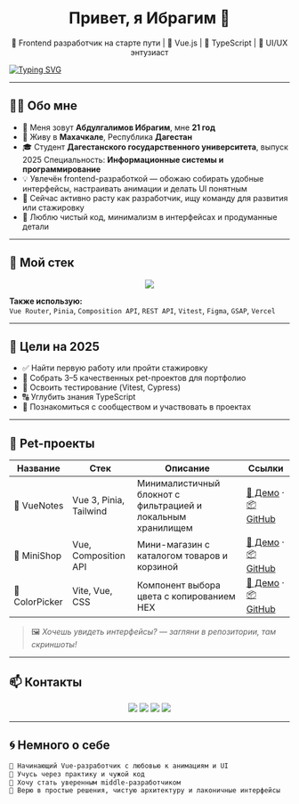 <h1 align="center">Привет, я Ибрагим 👋</h1>
<p align="center">
  🚀 Frontend разработчик на старте пути | 🍃 Vue.js | 🧪 TypeScript | 🎨 UI/UX энтузиаст
</p>


<a href="https://git.io/typing-svg">
  <img src="https://readme-typing-svg.demolab.com?font=Fira+Code&pause=1000&color=41B883&center=true&vCenter=true&width=440&lines=Погружаюсь+в+Frontend;Люблю+Vue,+Vite+и+TypeScript;Ищу+первую+работу+или+стажировку;Открыт+для+коллабораций" alt="Typing SVG" />
</a>



 
---

## 🧍‍♂️ Обо мне

- 👋 Меня зовут **Абдулгалимов Ибрагим**, мне **21 год**
- 📍 Живу в **Махачкале**, Республика **Дагестан**
- 🎓 Студент **Дагестанского государственного университета**, выпуск 2025  Специальность: **Информационные системы и программирование**
- 💡 Увлечён frontend-разработкой — обожаю собирать удобные интерфейсы, настраивать анимации и делать UI понятным
- 🌱 Сейчас активно расту как разработчик, ищу команду для развития или стажировку
- 🎯 Люблю чистый код, минимализм в интерфейсах и продуманные детали

---

## 🧰 Мой стек

<div align="center">
  <img src="https://skillicons.dev/icons?i=vue,ts,js,html,css,vite,tailwind,git,figma" />
</div>

**Также использую:**  
`Vue Router`, `Pinia`, `Composition API`, `REST API`, `Vitest`, `Figma`, `GSAP`, `Vercel`

---

## 🎯 Цели на 2025

- ✅ Найти первую работу или пройти стажировку
- 🎨 Собрать 3–5 качественных pet-проектов для портфолио
- 🧪 Освоить тестирование (Vitest, Cypress)
- 🔠 Углубить знания TypeScript
- 🤝 Познакомиться с сообществом и участвовать в проектах

---

## 📂 Pet-проекты

| Название | Стек | Описание | Ссылки |
|----------|------|----------|--------|
| 📓 VueNotes | Vue 3, Pinia, Tailwind | Минималистичный блокнот с фильтрацией и локальным хранилищем | [🔗 Демо](https://your-demo-link.com) · [📦 GitHub](https://github.com/yourusername/vuenotes) |
| 🛒 MiniShop | Vue, Composition API | Мини-магазин с каталогом товаров и корзиной | [🔗 Демо](https://your-demo-link.com) · [📦 GitHub](https://github.com/yourusername/minishop) |
| 🎨 ColorPicker | Vite, Vue, CSS | Компонент выбора цвета с копированием HEX | [🔗 Демо](https://your-demo-link.com) · [📦 GitHub](https://github.com/yourusername/colorpicker) |

> 🖼 *Хочешь увидеть интерфейсы? — загляни в репозитории, там скриншоты!*

---

## 📫 Контакты

<p align="center">
  <a href="https://t.me/yourhandle"><img src="https://img.shields.io/badge/Telegram-41B883?style=for-the-badge&logo=telegram&logoColor=white"/></a>
  <a href="mailto:your.email@example.com"><img src="https://img.shields.io/badge/Email-35495E?style=for-the-badge&logo=gmail&logoColor=white"/></a>
  <a href="https://wa.me/yourwhatsapplink"><img src="https://img.shields.io/badge/WhatsApp-25D366?style=for-the-badge&logo=whatsapp&logoColor=white"/></a>
  <a href="https://www.instagram.com/yourinsta"><img src="https://img.shields.io/badge/Instagram-E4405F?style=for-the-badge&logo=instagram&logoColor=white"/></a>
</p>

---

## 🌀 Немного о себе

```txt
👶 Начинающий Vue-разработчик с любовью к анимациям и UI
🧠 Учусь через практику и чужой код
🎯 Хочу стать уверенным middle-разработчиком
💚 Верю в простые решения, чистую архитектуру и лаконичные интерфейсы